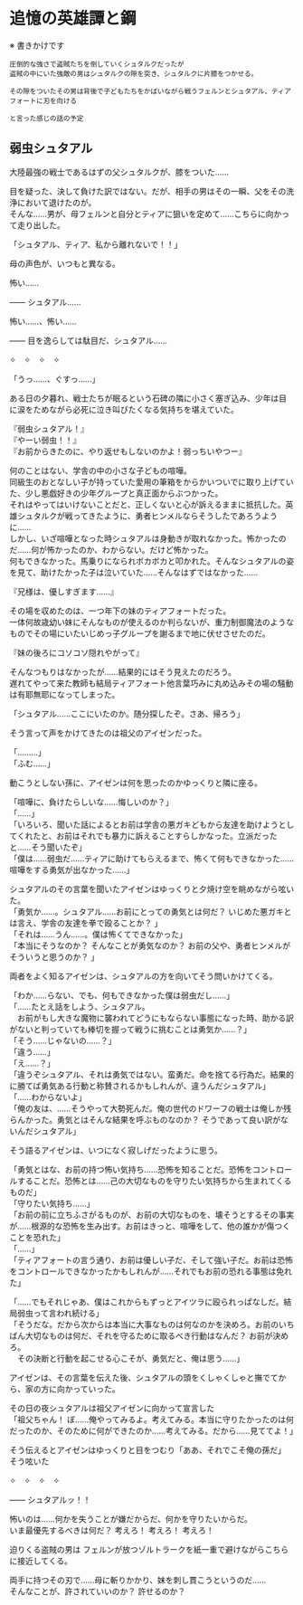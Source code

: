 # 追憶の英雄譚と鋼  

※ 書きかけです  

```  
圧倒的な強さで盗賊たちを倒していくシュタルクだったが  
盗賊の中にいた強敵の男はシュタルクの隙を突き、シュタルクに片膝をつかせる。  

その隙をついたその男は背後で子どもたちをかばいながら戦うフェルンとシュタアル、ティアフォートに刃を向ける  

と言った感じの話の予定  
```  
## 弱虫シュタアル  

大陸最強の戦士であるはずの父シュタルクが、膝をついた……  

目を疑った、決して負けた訳ではない。だが、相手の男はその一瞬、父をその洗浄において退けたのが。  
そんな……男が、母フェルンと自分とティアに狙いを定めて……こちらに向かって走り出した。  

「シュタアル、ティア、私から離れないで！！」  

母の声色が、いつもと異なる。  

怖い……  

―― シュタアル……  

怖い……、怖い……  

―― 目を逸らしては駄目だ、シュタアル……  

✧　✧　✧　✧  

「うっ……、ぐすっ……」  

ある日の夕暮れ、戦士たちが眠るという石碑の隣に小さく塞ぎ込み、少年は目に涙をためながら必死に泣き叫びたくなる気持ちを堪えていた。  

『弱虫シュタアル！』  
『やーい弱虫！！』  
『お前からきたのに、やり返せもしないのかよ！弱っちいやつー』  

何のことはない、学舎の中の小さな子どもの喧嘩。  
同級生のおとなしい子が持っていた愛用の筆箱をからかいついでに取り上げていた、少し悪戯好きの少年グループと真正面からぶつかった。  
それはやってはいけないことだと、正しくないと心が訴えるままに抵抗した。英雄シュタルクが戦ってきたように、勇者ヒンメルならそうしたであろうように……  
しかし、いざ喧嘩となった時シュタアルは身動きが取れなかった。怖かったのだ……何が怖かったのか、わからない。だけど怖かった。  
何もできなかった。馬乗りになられボカボカと叩かれた。そんなシュタアルの姿を見て、助けたかった子は泣いていた……そんなはずではなかった……  

『兄様は、優しすぎます……』  

その場を収めたのは、一つ年下の妹のティアフォートだった。  
一体何故歳幼い妹にそんなものが使えるのか判らないが、重力制御魔法のようなものでその場にいたいじめっ子グループを謝るまで地に伏せさせたのだ。  

『妹の後ろにコソコソ隠れやがって』  

そんなつもりはなかったが……結果的にはそう見えたのだろう。  
遅れてやって来た教師も結局ティアフォート他言葉巧みに丸め込みその場の騒動は有耶無耶になってしまった。  

「シュタアル……ここにいたのか。随分探したぞ。さあ、帰ろう」  

そう言って声をかけてきたのは祖父のアイゼンだった。  

「………」  
「ふむ……」  

動こうとしない孫に、アイゼンは何を思ったのかゆっくりと隣に座る。  

「喧嘩に、負けたらしいな……悔しいのか？」  
「……」  
「いろいろ、聞いた話によるとお前は学舎の悪ガキどもから友達を助けようとしてくれたと、お前はそれでも暴力に訴えることすらしかなった。立派だったと……そう聞いたぞ」  
「僕は……弱虫だ……ティアに助けてもらえるまで、怖くて何もできなかった……喧嘩をする勇気が出なかった……」  

シュタアルのその言葉を聞いたアイゼンはゆっくりと夕焼け空を眺めながら呟いた。  
「勇気か……。シュタアル……お前にとっての勇気とは何だ？ いじめた悪ガキとは言え、学舎の友達を拳で殴ることか？ 」  
「それは……うん……。僕は怖くてできなかった」  
「本当にそうなのか？ そんなことが勇気なのか？ お前の父や、勇者ヒンメルがそういうと思うのか？ 」 

両者をよく知るアイゼンは、シュタアルの方を向いてそう問いかけてくる。  

「わか……らない、でも、何もできなかった僕は弱虫だし……」  
「……たとえ話をしよう、シュタアル。  
　お前がもし大きな魔物に襲われてどうにもならない事態になった時、助かる訳がないと判っていても棒切を握って戦うに挑むことは勇気か……？」  
「そう……じゃないの……？」  
「違う……」  
「え……？」  
「違うぞシュタアル、それは勇気ではない。蛮勇だ。命を捨てる行為だ。結果的に勝てば勇気ある行動と称賛されるかもしれんが、違うんだシュタアル」  
「……わからないよ」  
「俺の友は、……そうやって大勢死んだ。俺の世代のドワーフの戦士は俺しか残らんかった。勇気とはそんな結果を呼ぶものなのか？ そうであって良い訳がないんだシュタアル」  

そう語るアイゼンは、いつになく寂しげだったように思う。  

「勇気とはな、お前の持つ怖い気持ち……恐怖を知ることだ。恐怖をコントロールすることだ。恐怖とは……己の大切なものを守りたい気持ちから生まれてくるものだ」  
「守りたい気持ち……」  
「お前の前に立ちふさがるものが、お前の大切なものを、壊そうとするその事実が……根源的な恐怖を生み出す。お前はきっと、喧嘩をして、他の誰かが傷つくことを恐れた」  
「……」  
「ティアフォートの言う通り、お前は優しい子だ、そして強い子だ。お前は恐怖をコントロールできなかったかもしれんが……それでもお前の恐れる事態は免れた」  

「……でもそれじゃあ、僕はこれからもずっとアイツラに殴られっぱなしだ。結局弱虫って言われ続ける」  
「そうだな。だから次からは本当に大事なものは何なのかを決めろ。お前のいちばん大切なものは何だ、それを守るために取るべき行動はなんだ？ お前が決めろ。  
　その決断と行動を起こせる心こそが、勇気だと、俺は思う……」  

アイゼンは、その言葉を伝えた後、シュタアルの頭をくしゃくしゃと撫でてから、家の方に向かっていった。  

その日の夜シュタアルは祖父アイゼンに向かって宣言した  
「祖父ちゃん！ ぼ……俺やってみるよ。考えてみる。本当に守りたかったのは何だったのか、そのために何ができたのか……考えてみる。だから……見ててよ！」  

そう伝えるとアイゼンはゆっくりと目をつむり「ああ、それでこそ俺の孫だ」 そう呟いた  

✧　✧　✧　✧  

―― シュタアルッ！！  

怖いのは……何かを失うことが嫌だからだ、何かを守りたいからだ。  
いま最優先するべきは何だ？ 考えろ！ 考えろ！ 考えろ！ 

迫りくる盗賊の男は フェルンが放つゾルトラークを紙一重で避けながらこちらに接近してくる。  

両手に持つその刃で……母に斬りかかり、妹を刺し貫こうというのだ……  
そんなことが、許されていいのか？ 許せるのか？  
